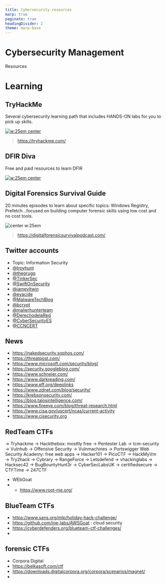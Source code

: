 ```yaml
---
title: Cybersecurity resources
marp: true
paginate: true
headingDivider: 2
theme: marp-base
---
```


# Cybersecurity Management
<!-- _class: first-slide -->

Resources

# Learning
<!-- _class: lead -->

## TryHackMe

Several cybersecurity learning path that includes HANDS-ON labs for you to pick up skills.

[![w:25em center](https://assets.tryhackme.com/img/paths/defensivesecurity.png)](https://tryhackme.com)

> <https://tryhackme.com/>

## DFIR Diva

Free and paid resources to learn DFIR

[![w:25em center](https://dfirdiva.com/wp-content/uploads/2021/01/DFIRDivaMainNew-940x529.png)](https://dfirdiva.com/)

## Digital Forensics Survival Guide

20 minutes episodes to learn about specific topics: Windows Registry, Prefetch...focused on building computer forensic skills using low cost and no cost tools. 

![center w:25em](https://digitalforensicsurvivalpodcast.com/wp-content/uploads/2016/03/Screen-Shot-2016-03-02-at-5.26.10-PM.png)

> https://digitalforensicsurvivalpodcast.com/

## Twitter accounts
<!-- _class: two-columns smaller-font -->

- Topic: Information Security
- [@troyhunt](https://twitter.com/troyhunt)
- [@thegrugq](https://twitter.com/thegrugq)
- [@TinkerSec](https://twitter.com/TinkerSec)
- [@SwiftOnSecurity](https://twitter.com/SwiftOnSecurity)
- [@iamevltwin](https://twitter.com/iamevltwin)
- [@evacide](https://twitter.com/evacide)
- [@MalwareTechBlog](https://twitter.com/MalwareTechBlog)
- [@bcrypt](https://twitter.com/bcrypt)
- [@malwrhunterteam](https://twitter.com/malwrhunterteam)
- [@DerechodelaRed](https://twitter.com/DerechodelaRed)
- [@CyberSecurityES](https://twitter.com/CybserSecurityES)
- [@CCNCERT](https://twitter.com/CCNCERT)

## News

- https://nakedsecurity.sophos.com/
- https://threatpost.com/
- https://www.microsoft.com/security/blog/
- https://security.googleblog.com/
- https://www.schneier.com/
- https://www.darkreading.com/
- https://www.eff.org/deeplinks
- https://www.zdnet.com/blog/security/
- https://krebsonsecurity.com/
- https://blog.talosintelligence.com/
- https://www.fireeye.com/blog/threat-research.html
- https://www.cisa.gov/uscert/ncas/current-activity
- https://www.cisecurity.org

## RedTeam CTFs

→ Tryhackme
→ Hackthebox: mosttly free
→ Pentester Lab
→ tcm-security
→ Vulnhub
→ Offensive Security 
→ Vulnmachines
→ Portswigger Web Security Academy: free web apps
→ Hacker101
→ PicoCTF
→ HackMyVm
→ Try2hack
→ Cybrary
→ RangeForce
→ Letsdefend
→ vhackinglabs 
→ Hacksec42 
→ BugBountyHunt3r 
→ CyberSecLabsUK 
→ certifiedsecure 
→ CTFTime
→ 247CTF
- WEbGoat
- - https://www.root-me.org/

## BlueTeam CTFs

- https://www.sans.org/mlp/holiday-hack-challenge/
- https://github.com/ine-labs/AWSGoat : cloud security
- https://cyberdefenders.org/blueteam-ctf-challenges/
- 

## forensic CTFs

- Corpora Digital
- https://belkasoft.com/ctf
- https://downloads.digitalcorpora.org/corpora/scenarios/magnet/
- 
